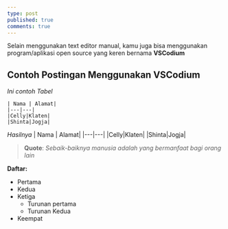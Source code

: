 ```yaml
---
type: post
published: true
comments: true
---
```


Selain menggunakan text editor manual, kamu juga bisa menggunakan program/aplikasi open source yang keren bernama **VSCodium**

## Contoh Postingan Menggunakan VSCodium

_Ini contoh Tabel_

```
| Nama | Alamat|
|---|---|
|Celly|Klaten|
|Shinta|Jogja|
```
_Hasilnya_
| Nama | Alamat|
|---|---|
|Celly|Klaten|
|Shinta|Jogja|

> **Quote**: _Sebaik-baiknya manusia adalah yang bermanfaat bagi orang lain_

**Daftar:**

- Pertama
- Kedua
- Ketiga
    + Turunan pertama
    + Turunan Kedua
- Keempat
